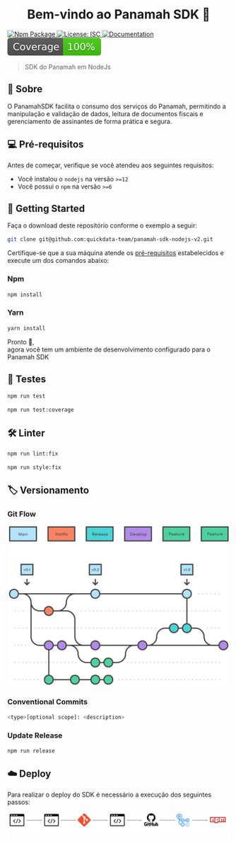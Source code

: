 <h1 align="center">Bem-vindo ao Panamah SDK 👋</h1>

<p>
  <a href="https://www.npmjs.com/package/panamah-sdk" target="_blank">
    <img alt="Npm Package" src="https://img.shields.io/npm/v/panamah-sdk.svg" />
  </a>
  <a href="https://github.com/quickdata-team/panamah-sdk-nodejs-v2/blob/main/LICENSE" target="_blank">
    <img alt="License: ISC" src="https://img.shields.io/github/license/quickdata-team/panamah-sdk-nodejs-v2" />
  </a>
  <a href="https://docs-sdk.panamah.io" target="_blank">
    <img alt="Documentation" src="https://img.shields.io/badge/documentation-yes-brightgreen.svg" />
  </a>
  <img alt="Coverage" src="./.github/assets/test-coverage.svg" />
</p>

> SDK do Panamah em NodeJs

## 📑 Sobre

O PanamahSDK facilita o consumo dos serviços do Panamah, permitindo a manipulação e validação de dados, leitura de documentos fiscais e gerenciamento de assinantes de forma prática e segura.

## 💻 Pré-requisitos

Antes de começar, verifique se você atendeu aos seguintes requisitos:

- Você instalou o `nodejs` na versão `>=12`
- Você possui o `npm` na versão `>=6`

## 🚀 Getting Started

Faça o download deste reposítório conforme o exemplo a seguir:

```sh
git clone git@github.com:quickdata-team/panamah-sdk-nodejs-v2.git
```

Certifique-se que a sua máquina atende os [pré-requisitos](#💻-pré-requisitos) estabelecidos e execute um dos comandos abaixo:

### Npm

```sh
npm install
```

### Yarn

```sh
yarn install
```

Pronto 🥳, 
<br>agora você tem um ambiente de desenvolvimento configurado para o  Panamah SDK
## 🧪 Testes

```sh
npm run test
```

```sh
npm run test:coverage
```

## 🛠️ Linter

```sh
npm run lint:fix
```

```sh
npm run style:fix
```

## 🏷️ Versionamento

### Git Flow

![Git Flow](./.github/assets/git-flow.svg)

### Conventional Commits

```sh
<type>[optional scope]: <description>
```

### Update Release

```sh
npm run release
```

## ☁️ Deploy

Para realizar o deploy do SDK é necessário a execução dos seguintes passos: 

![Pipeline Deploy](./.github/assets/pipeline-deploy.svg)